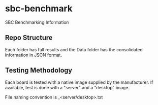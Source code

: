 # sbc-benchmark
SBC Benchmarking Information

## Repo Structure

Each folder has full results and the Data folder has the consolidated information in JSON
format.

## Testing Methodology

Each board is tested with a native image supplied by the manufacturer. If available, test is done with a "server" and a "desktop" image.

File naming convention is <board make>_<board model>_<OS>_<server/desktop>.txt